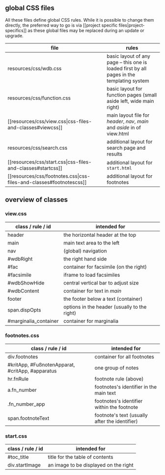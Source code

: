 ## global CSS files

All these files define global CSS rules. While it is possible to change them
directly, the preferred way to go is via
[[project specific files|project-specifics]] as these global files may be
replaced during an update or upgrade.

|file|rules|
|--|--|
|resources/css/wdb.css|basic layout of any page – this one is loaded first by all pages in the templating system|
|resources/css/function.css| basic layout for function pages (small aside left, wide main right)|
|[[resources/css/view.css\|css-files-and-classes#viewcss]]| main layout file for _header_, _nav_, _main_ and _aside_ in of view.html|
|resources/css/search.css|additional layout for search page and results|
|[[resources/css/start.css\|css-files-and-classes#startcss]]| additional layout for `start.html`|
|[[resources/css/footnotes.css\|css-files-and-classes#footnotescss]]| additional layout for footnotes|

## overview of classes
### view.css
|class / rule / id|intended for|
|--|--|
|header|the horizontal header at the top|
|main|main text area to the left|
|nav|(global) navigation|
|#wdbRight|the right hand side|
|#fac|container for facsimile (on the right)|
|#facsimile|iframe to load facsimiles|
|#wdbShowHide|central vertical bar to adjust size|
|#wdbContent|container for text in _main_|
|footer|the footer below a text (container)|
|span.dispOpts|options in the header (usually to the right)|
|#marginalia_container|container for marginalia|

### footnotes.css
|class / rule / id|intended for|
|--|--|
|div.footnotes|container for all footnotes|
|#kritApp, #FußnotenApparat, #critApp, #apparatus|one group of notes|
|hr.fnRule|footnote rule (above)|
|a.fn_number|footnotes's identifier in the main text| 
|.fn_number_app|footnotes's identifier within the footnote|
|span.footnoteText|footnote's text (usually after the identifier)|


### start.css
|class / rule / id|intended for|
|--|--|
|#toc_title|title for the table of contents|
|div.startImage|an image to be displayed on the right|
